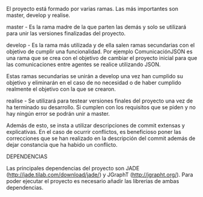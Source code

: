 El proyecto está formado por varias ramas. Las más importantes son master, develop y realise.

master - Es la rama madre de la que parten las demás y solo se utilizará para unir las versiones finalizadas del proyecto.

develop - Es la rama más utilizada y de ella salen ramas secundarias con el objetivo de cumplir una funcionalidad. Por ejemplo ComunicaciónJSON es una rama que se crea con el objetivo de cambiar el proyecto inicial para que las comunicaciones entre agentes se realice utilizando JSON. 

Estas ramas secundarias se unirán a develop una vez han cumplido su objetivo y eliminarán en el caso de no necesidad o de haber cumplido realmente el objetivo con la que se crearon.

realise - Se utilizará para testear versiones finales del proyecto una vez de ha terminado su desarrollo. Si cumplen con los requisitos que se piden y no hay ningún error se podrán unir a master.

Además de esto, se insta a utilizar descripciones de commit extensas y explicativas. En el caso de ocurrir conflictos, es beneficioso poner las correcciones que se han realizado en la descripción del commit además de dejar constancia que ha habido un conflicto.

DEPENDENCIAS

Las principales dependencias del proyecto son JADE (http://jade.tilab.com/download/jade/) y JGraphT (http://jgrapht.org/). Para poder ejecutar el proyecto es necesario añadir las librerias de ambas dependencias.